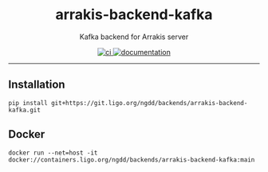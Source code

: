 <h1 align="center">arrakis-backend-kafka</h1>

<p align="center">Kafka backend for Arrakis server</p>

<p align="center">
  <a href="https://git.ligo.org/ngdd/backends/arrakis-backend-kafka/-/pipelines/latest">
    <img alt="ci" src="https://git.ligo.org/ngdd/backends/arrakis-backend-kafka/badges/main/pipeline.svg" />
  </a>
  <a href="https://ngdd.docs.ligo.org/backends/arrakis-backend-kafka/">
    <img alt="documentation" src="https://img.shields.io/badge/docs-mkdocs%20material-blue.svg?style=flat" />
  </a>
</p>

---

## Installation

```
pip install git+https://git.ligo.org/ngdd/backends/arrakis-backend-kafka.git
```

## Docker

```
docker run --net=host -it docker://containers.ligo.org/ngdd/backends/arrakis-backend-kafka:main
```
